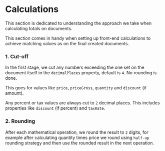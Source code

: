 # Calculations

This section is dedicated to understanding the approach we take when calculating totals on documents.

This section comes in handy when setting up front-end calculations to achieve matching values as on the final created documents.

### 1. Cut-off

In the first stage, we cut any numbers exceeding the one set on the document itself in the `decimalPlaces` property, default is `4`. No rounding is done.

This goes for values like `price`, `priceGross`, `quantity` and `discount` (if amount).

Any percent or tax values are always cut to `2` decimal places. This includes properties like `discount` (if percent) and `taxRate`.

### 2. Rounding

After each mathematical operation, we round the result to `2` digits, for example after calculating quantity times price we round using `half-up` rounding strategy and then use the rounded result in the next operation.
